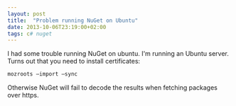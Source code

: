 ```yaml
---
layout: post
title:  "Problem running NuGet on Ubuntu"
date: 2013-10-06T23:19:00+02:00
tags: c# nuget
---
```


I had some trouble running NuGet on ubuntu. I'm running an Ubuntu server. Turns out that you need to install certificates:

```bash
mozroots –import –sync
```

Otherwise NuGet will fail to decode the results when fetching packages over https.
